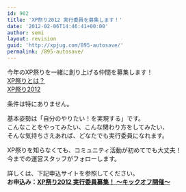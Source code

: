```yaml
---
id: 902
title: 'XP祭り2012 実行委員を募集します！'
date: '2012-02-06T14:46:41+00:00'
author: semi
layout: revision
guid: 'http://xpjug.com/895-autosave/'
permalink: /895-autosave/
---
```


今年のXP祭りを一緒に創り上げる仲間を募集します！  
[XP祭りとは？](http://xpjug.com/xpfestival/ "XP祭りとは")  
[XP祭り2012](http://xpjug.com/xp2012/ "XP祭り2012")

条件は特にありません。

基本姿勢は「自分のやりたい！を実現する」です。  
こんなことをやってみたい、こんな関わり方をしてみたい、  
そんな気持ちさえあれば、どなたでも実行委員になれます。

XP祭りを知らなくても、コミュニティ活動が初めてでも大丈夫！  
今までの運営スタッフがフォローします。

詳しくは、下記申込サイトを参照してください。  
**お申込み：[XP祭り2012 実行委員募集！ 〜キックオフ開催〜](http://kokucheese.com/event/index/27472/)**